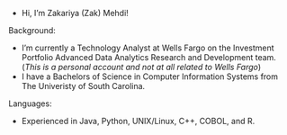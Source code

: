 - Hi, I’m Zakariya (Zak) Mehdi!

Background:
- I’m currently a Technology Analyst at Wells Fargo on the Investment Portfolio Advanced Data Analytics Research and Development team. (*This is a personal account and not at all related to Wells Fargo*)
- I have a Bachelors of Science in Computer Information Systems from The Univeristy of South Carolina.

Languages:
- Experienced in Java, Python, UNIX/Linux, C++, COBOL, and R.

<!---
zmehdi1999/zmehdi1999 is a ✨ special ✨ repository because its `README.md` (this file) appears on your GitHub profile.
You can click the Preview link to take a look at your changes.
--->
